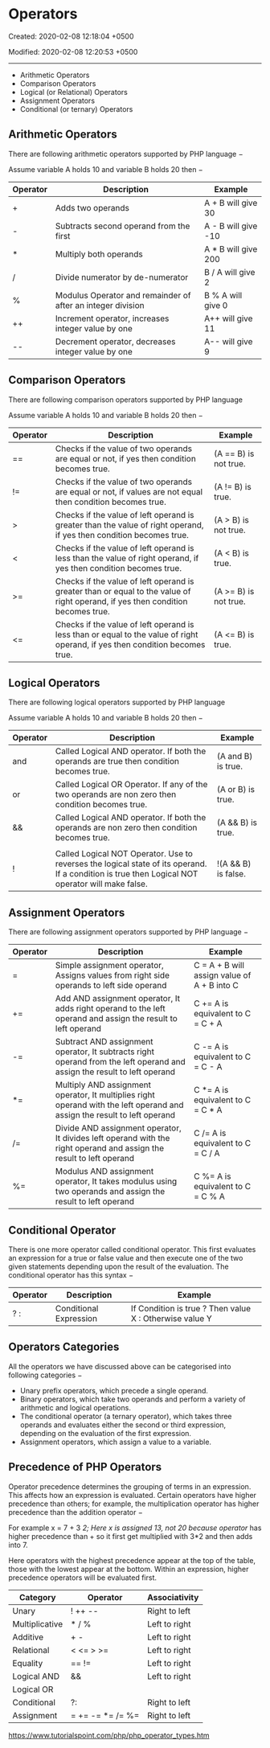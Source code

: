 # Operators

Created: 2020-02-08 12:18:04 +0500

Modified: 2020-02-08 12:20:53 +0500

---

- Arithmetic Operators
- Comparison Operators
- Logical (or Relational) Operators
- Assignment Operators
- Conditional (or ternary) Operators

## Arithmetic Operators

There are following arithmetic operators supported by PHP language −

Assume variable A holds 10 and variable B holds 20 then −

| Operator | Description                                                 | Example              |
|----------|----------------------------------------------|----------------|
| +       | Adds two operands                                           | A + B will give 30   |
| -      | Subtracts second operand from the first                     | A - B will give -10  |
| *       | Multiply both operands                                      | A * B will give 200 |
| /        | Divide numerator by de-numerator                            | B / A will give 2    |
| %       | Modulus Operator and remainder of after an integer division | B % A will give 0    |
| ++       | Increment operator, increases integer value by one          | A++ will give 11     |
| --     | Decrement operator, decreases integer value by one          | A-- will give 9     |

## Comparison Operators

There are following comparison operators supported by PHP language

Assume variable A holds 10 and variable B holds 20 then −

| Operator | Description                                                                                                                     | Example                |
|----------|--------------------------------------------------|-------------|
| ==       | Checks if the value of two operands are equal or not, if yes then condition becomes true.                                       | (A == B) is not true.  |
| !=       | Checks if the value of two operands are equal or not, if values are not equal then condition becomes true.                      | (A != B) is true.      |
| >       | Checks if the value of left operand is greater than the value of right operand, if yes then condition becomes true.             | (A > B) is not true.  |
| <       | Checks if the value of left operand is less than the value of right operand, if yes then condition becomes true.                | (A < B) is true.      |
| >=      | Checks if the value of left operand is greater than or equal to the value of right operand, if yes then condition becomes true. | (A >= B) is not true. |
| <=      | Checks if the value of left operand is less than or equal to the value of right operand, if yes then condition becomes true.    | (A <= B) is true.     |

## Logical Operators

There are following logical operators supported by PHP language

Assume variable A holds 10 and variable B holds 20 then −

| Operator | Description                                                                                                                                      | Example             |
|----------|----------------------------------------------------|-----------|
| and      | Called Logical AND operator. If both the operands are true then condition becomes true.                                                          | (A and B) is true.  |
| or       | Called Logical OR Operator. If any of the two operands are non zero then condition becomes true.                                                 | (A or B) is true.   |
| &&       | Called Logical AND operator. If both the operands are non zero then condition becomes true.                                                      | (A && B) is true.   |
| ||     | Called Logical OR Operator. If any of the two operands are non zero then condition becomes true.                                                 | (A || B) is true. |
| !        | Called Logical NOT Operator. Use to reverses the logical state of its operand. If a condition is true then Logical NOT operator will make false. | !(A && B) is false. |

## Assignment Operators

There are following assignment operators supported by PHP language −

| Operator | Description                                                                                                               | Example                                     |
|----------|--------------------------------------------|-------------------|
| =        | Simple assignment operator, Assigns values from right side operands to left side operand                                  | C = A + B will assign value of A + B into C |
| +=       | Add AND assignment operator, It adds right operand to the left operand and assign the result to left operand              | C += A is equivalent to C = C + A           |
| -=       | Subtract AND assignment operator, It subtracts right operand from the left operand and assign the result to left operand  | C -= A is equivalent to C = C - A           |
| *=      | Multiply AND assignment operator, It multiplies right operand with the left operand and assign the result to left operand | C *= A is equivalent to C = C * A         |
| /=       | Divide AND assignment operator, It divides left operand with the right operand and assign the result to left operand      | C /= A is equivalent to C = C / A           |
| %=       | Modulus AND assignment operator, It takes modulus using two operands and assign the result to left operand                | C %= A is equivalent to C = C % A           |

## Conditional Operator

There is one more operator called conditional operator. This first evaluates an expression for a true or false value and then execute one of the two given statements depending upon the result of the evaluation. The conditional operator has this syntax −

| Operator | Description            | Example                                                 |
|-----------|--------------------|------------------------------------------|
| ? :      | Conditional Expression | If Condition is true ? Then value X : Otherwise value Y |

## Operators Categories

All the operators we have discussed above can be categorised into following categories −

- Unary prefix operators, which precede a single operand.
- Binary operators, which take two operands and perform a variety of arithmetic and logical operations.
- The conditional operator (a ternary operator), which takes three operands and evaluates either the second or third expression, depending on the evaluation of the first expression.
- Assignment operators, which assign a value to a variable.

## Precedence of PHP Operators

Operator precedence determines the grouping of terms in an expression. This affects how an expression is evaluated. Certain operators have higher precedence than others; for example, the multiplication operator has higher precedence than the addition operator −

For example x = 7 + 3 *2; Here x is assigned 13, not 20 because operator* has higher precedence than + so it first get multiplied with 3*2 and then adds into 7.

Here operators with the highest precedence appear at the top of the table, those with the lowest appear at the bottom. Within an expression, higher precedence operators will be evaluated first.

| Category       | Operator          | Associativity |
|----------------|-------------------|---------------|
| Unary          | ! ++ --         | Right to left |
| Multiplicative | * / %            | Left to right |
| Additive       | + -             | Left to right |
| Relational     | < <= > >=     | Left to right |
| Equality       | == !=             | Left to right |
| Logical AND    | &&                | Left to right |
| Logical OR     | ||              | Left to right |
| Conditional    | ?:                | Right to left |
| Assignment     | = += -= *= /= %= | Right to left |

<https://www.tutorialspoint.com/php/php_operator_types.htm>
